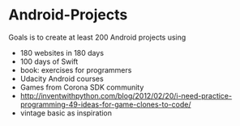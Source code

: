 # Android-Projects
Goals is to create at least 200 Android projects using 
- 180 websites in 180 days
- 100 days of Swift
- book: exercises for programmers
- Udacity Android courses
- Games from Corona SDK community
- http://inventwithpython.com/blog/2012/02/20/i-need-practice-programming-49-ideas-for-game-clones-to-code/
- vintage basic
as inspiration


